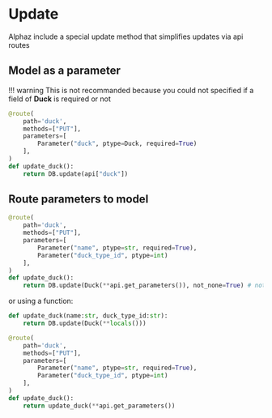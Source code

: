 # Update

Alphaz include a special update method that simplifies updates via api routes

## Model as a parameter

!!! warning
This is not recommanded because you could not specified if a field of **Duck** is required or not

```py
@route(
    path='duck',
    methods=["PUT"],
    parameters=[
        Parameter("duck", ptype=Duck, required=True)
    ],
)
def update_duck():
    return DB.update(api["duck"])
```

## Route parameters to model

```py
@route(
    path='duck',
    methods=["PUT"],
    parameters=[
        Parameter("name", ptype=str, required=True),
        Parameter("duck_type_id", ptype=int)
    ],
)
def update_duck():
    return DB.update(Duck(**api.get_parameters()), not_none=True) # not_none is to set if you dont want None values to update fields
```

or using a function:

```py
def update_duck(name:str, duck_type_id:str):
    return DB.update(Duck(**locals()))

@route(
    path='duck',
    methods=["PUT"],
    parameters=[
        Parameter("name", ptype=str, required=True),
        Parameter("duck_type_id", ptype=int)
    ],
)
def update_duck():
    return update_duck(**api.get_parameters())
```